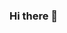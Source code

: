 ### Hi there 👋

<!--
**mind481/mind481** is a ✨ _special_ ✨ repository because its `README.md` (this file) appears on your GitHub profile.

Here are some ideas to get you started:


![image](https://user-images.githubusercontent.com/71718190/158054612-4f14203a-3a1c-4473-9b75-0e9edda215f1.png)


- 🔭 I’m currently working on ...
- 🌱 I’m currently learning ...
- 👯 I’m looking to collaborate on ...
- 🤔 I’m looking for help with ...
- 💬 Ask me about ...
- 📫 How to reach me: ...
- 😄 Pronouns: ...
- ⚡ Fun fact: ...
-->
